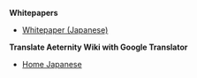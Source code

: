 **Whitepapers**
* [Whitepaper (Japanese)](Whitepaper_Japanese)

**Translate Aeternity Wiki with Google Translator**
* [Home Japanese](https://translate.google.com/translate?sl=en&tl=jp&u=https://github.com/aeternity/wiki/wiki/)

